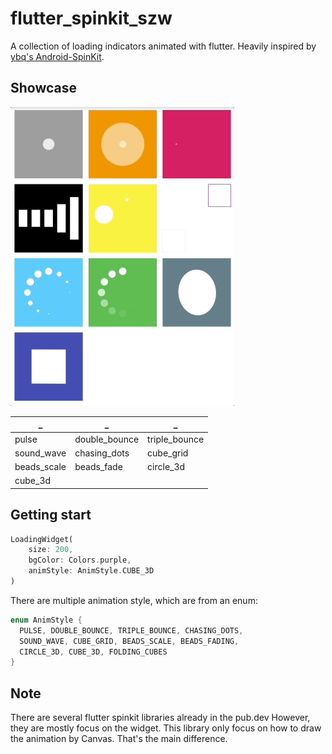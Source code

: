 # flutter_spinkit_szw

A collection of loading indicators animated with flutter. Heavily inspired by [ybq's Android-SpinKit](https://github.com/ybq/Android-SpinKit).

## Showcase
<img src="https://raw.githubusercontent.com/songzhw/flutter_spinkit_szw/master/art/loadings.gif">

| _           | _             | _             |
|-------------|---------------|---------------|
| pulse       | double_bounce | triple_bounce |
| sound_wave  | chasing_dots  | cube_grid     |
| beads_scale | beads_fade    | circle_3d     |
| cube_3d     |               |               |

## Getting start

```dart
LoadingWidget(
    size: 200,
    bgColor: Colors.purple,
    animStyle: AnimStyle.CUBE_3D
)
```

There are multiple animation style, which are from an enum:
```dart
enum AnimStyle {
  PULSE, DOUBLE_BOUNCE, TRIPLE_BOUNCE, CHASING_DOTS,
  SOUND_WAVE, CUBE_GRID, BEADS_SCALE, BEADS_FADING,
  CIRCLE_3D, CUBE_3D, FOLDING_CUBES
}
```

## Note
There are several flutter spinkit libraries already in the pub.dev
However, they are mostly focus on the widget.
This library only focus on how to draw the animation by Canvas.
That's the main difference.